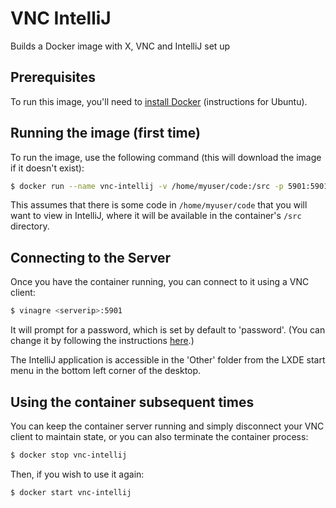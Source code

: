 # VNC IntelliJ

Builds a Docker image with X, VNC and IntelliJ set up

## Prerequisites

To run this image, you'll need to [install Docker](https://docs.docker.com/engine/installation/linux/ubuntu/) (instructions for Ubuntu).

## Running the image (first time)

To run the image, use the following command (this will download the
image if it doesn't exist):

```bash
$ docker run --name vnc-intellij -v /home/myuser/code:/src -p 5901:5901 pandeiro/vnc-intellij:latest
```

This assumes that there is some code in `/home/myuser/code` that you
will want to view in IntelliJ, where it will be available in the
container's `/src` directory.

## Connecting to the Server

Once you have the container running, you can connect to it using a VNC client:

```bash
$ vinagre <serverip>:5901
```

It will prompt for a password, which is set by default to 'password'.
(You can change it by following the
instructions [here](https://hub.docker.com/r/kaixhin/vnc/).)

The IntelliJ application is accessible in the 'Other' folder from the
LXDE start menu in the bottom left corner of the desktop.

## Using the container subsequent times

You can keep the container server running and simply disconnect your VNC client to maintain state, or you can also terminate the container process:

```bash
$ docker stop vnc-intellij
```

Then, if you wish to use it again:

```bash
$ docker start vnc-intellij
```
